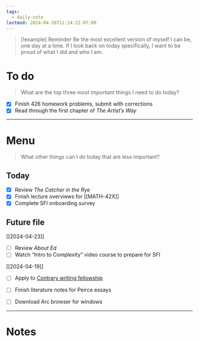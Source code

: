 ```yaml
---
tags:
  - daily-note
lastmod: 2024-04-26T11:24:22-07:00
---
```

>[!example] Reminder
>Be the most excellent version of myself I can be, one day at a time. If I look back on today specifically, I want to be proud of what I did and who I am.

# To do

> What are the top three *most important* things I need to do today?

- [x] Finish 426 homework problems, submit with corrections
- [x] Read through the first chapter of *The Artist’s Way*

----
# Menu

> What other things can I do today that are less important?
## Today

- [x] Review *The Catcher in the Rye*
- [x] Finish lecture overviews for [[MATH-42X]]
- [x] Complete SFI onboarding survey

## Future file

[[2024-04-23]]

- [ ] Review *About Ed*
- [ ] Watch “Intro to Complexity” video course to prepare for SFI

[[2024-04-19]]

- [ ] Apply to [Contrary writing fellowship](https://applications.contrary.com/?program=Research+Fellowship)
- [ ] Finish literature notes for Peirce essays
- [ ] Download Arc browser for windows


---
# Notes
